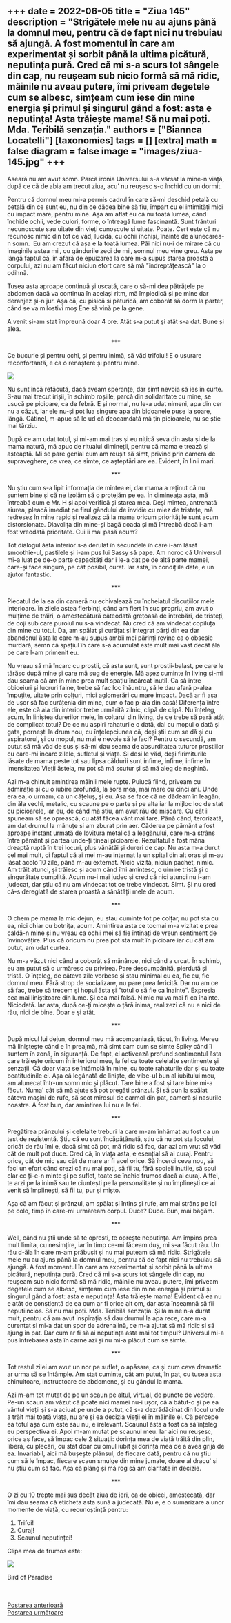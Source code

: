 
+++
date = 2022-06-05
title = "Ziua 145"
description = "Strigătele mele nu au ajuns până la domnul meu, pentru că de fapt nici nu trebuiau să ajungă. A fost momentul în care am experimentat și sorbit până la ultima picătură, neputința pură. Cred că mi s-a scurs tot sângele din cap, nu reușeam sub nicio formă să mă ridic, mâinile nu aveau putere, îmi priveam degetele cum se albesc, simțeam cum iese din mine energia și primul și singurul gând a fost: asta e neputința! Asta trăiește mama! Să nu mai poți. Mda. Teribilă senzația."
authors = ["Biannca Locatelli"]
[taxonomies]
tags = []
[extra]
math = false
diagram = false
image = "images/ziua-145.jpg"
+++
---

Aseară nu am avut somn. Parcă ironia Universului s-a vărsat la mine-n viață, după ce că de abia am trecut ziua, acu' nu reușesc s-o închid cu un dormit.

Pentru că domnul meu mi-a permis cadrul în care să-mi deschid petală cu petală din ce sunt eu, nu din ce dădea bine să fiu, împart cu el intimități mici cu impact mare, pentru mine. Așa am aflat eu că nu toată lumea, când închide ochii, vede culori, forme, o întreagă lume fascinantă. Sunt frânturi necunoscute sau uitate din vieți cunoscute și uitate. Poate. Cert este că nu recunosc nimic din tot ce văd, lucidă, cu ochii închiși, înainte de alunecarea-n somn.  Eu am crezut că așa e la toată lumea. Păi nici nu-i de mirare că cu imaginile astea mii, cu gândurile zeci de mii, somnul meu vine greu. Asta pe lângă faptul că, în afară de epuizarea la care m-a supus starea proastă a corpului, azi nu am făcut niciun efort care să mă "îndreptățească" la o odihnă.

Tusea asta aproape continuă și uscată, care o să-mi dea pătrățele pe abdomen dacă va continua în același ritm, mă împiedică și pe mine dar deranjez și-n jur. Așa că, cu pisică și păturică, am coborât să dorm la parter, când se va milostivi moș Ene să vină pe la gene.

A venit și-am stat împreună doar 4 ore. Atât s-a putut și atât s-a dat. Bune și alea.

<p style="text-align: center;">***</p>

Ce bucurie și pentru ochi, și pentru inimă, să văd trifoiul! E o ușurare reconfortantă, e ca o renaștere și pentru mine.

<div class="flex justify-center">
  <img src="images/trifoi-1024x576.jpeg" />
</div>

Nu sunt încă refăcută, dacă aveam speranțe, dar simt nevoia să ies în curte. S-au mai trecut irișii, în schimb roșiile, parcă din solidaritate cu mine, se usucă pe picioare, ca de febră. E și normal, nu le-a udat nimeni, apa din cer nu a căzut, iar ele nu-și pot lua singure apa din bidoanele puse la soare, lângă. Cătinel, m-apuc să le ud că deocamdată mă țin picioarele, nu se știe mai târziu.

După ce am udat totul, și mi-am mai tras și eu nițică seva din asta și de la mama natură, mă apuc de ritualul dimineții, pentru că mama e trează și așteaptă. Mi se pare genial cum am reușit să simt, privind prin camera de supraveghere, ce vrea, ce simte, ce așteptări are ea. Evident, în linii mari.

<p style="text-align: center;">***</p>

Nu știu cum s-a lipit informația de mintea ei, dar mama a reținut că nu suntem bine și că ne izolăm să o protejăm pe ea. În dimineața asta, mă întreabă cum e Mr. H și apoi verifică și starea mea. Deși mintea, antrenată aiurea, pleacă imediat pe firul gândului de invidie cu miez de tristețe, mă redresez în mine rapid și realizez că la mama oricum prioritățile sunt acum distorsionate. Diavolița din mine-și bagă coada și mă întreabă dacă i-am fost vreodată prioritate. Cui îi mai pasă acum?

Tot dialogul ăsta interior s-a derulat în secundele în care i-am lăsat smoothie-ul, pastilele și i-am pus lui Sassy să pape. Am noroc că Universul mi-a luat pe de-o parte capacități dar i le-a dat pe de altă parte mamei, care-și face singură, pe cât posibil, curat. Iar asta, în condițiile date, e un ajutor fantastic.

<p style="text-align: center;">***</p>

Plecatul de la ea din cameră nu echivalează cu încheiatul discuțiilor mele interioare. În zilele astea fierbinți, când am fiert în suc propriu, am avut o mulțime de trăiri, o amestecătură câteodată grețoasă de întrebări, de tristeți, de coji sub care puroiul nu s-a vindecat. Nu cred că am vindecat copiluța din mine cu totul. Da, am spălat și curățat și integrat părți din ea dar abandonul ăsta la care m-au supus ambii mei părinți revine ca o obsesie murdară, semn că spațiul în care s-a acumulat este mult mai vast decât ăla pe care l-am primenit eu.

Nu vreau să mă încarc cu prostii, că asta sunt, sunt prostii-balast, pe care le târăsc după mine și care mă sug de energie. Mă așez cuminte în living și-mi dau seama că am în mine prea mult spațiu încărcat inutil. Ca să intre obiceiuri și lucruri faine, trebe să fac loc înăuntru, să le dau afară p-alea împuțite, uitate prin colțuri, mici aglomerări cu mare impact. Dacă ar fi așa de ușor să fac curățenia din mine, cum o fac p-aia din casă! Diferența între ele, este că aia din interior trebe urmărită zilnic, clipă de clipă. Nu înțeleg, acum, în liniștea durerilor mele, în colțarul din living, de ce trebe să pară atât de complicat totul? De ce nu aspiri rahaturile o dată, dai cu mopul o dată și gata, pornești la drum nou, cu înțelepciunea că, deși știi cum se dă și cu aspiratorul, și cu mopul, nu mai e nevoie să le faci? Pentru o secundă, am putut să mă văd de sus și să-mi dau seama de absurditatea tuturor prostiilor cu care-mi încarc zilele, sufletul și viața. Și deși le văd, deși firimiturile lăsate de mama peste tot sau lipsa căldurii sunt infime, infime, infime în imensitatea Vieții ăsteia, nu pot să mă scutur și să mă aleg de neghină.

Azi m-a chinuit amintirea mâinii mele rupte. Puiucă fiind, priveam cu admirație și cu o iubire profundă, la sora mea, mai mare cu cinci ani. Unde era ea, o urmam, ca un cățeluș, și eu. Așa se face că ne dădeam în leagăn, din ăla vechi, metalic, cu scaune pe o parte și pe alta iar la mijloc loc de stat cu picioarele, iar eu, de când mă știu, am avut rău de mișcare. Cu cât îi spuneam să se oprească, cu atât făcea vânt mai tare. Până când, terorizată, am dat drumul la mânuțe și am zburat prin aer. Căderea pe pământ a fost aproape instant urmată de lovitura metalică a leagănului, care m-a strâns între pământ și partea unde-ți țineai picioarele. Rezultatul a fost mâna dreaptă ruptă în trei locuri, plus vânătăi și dureri de cap. Nu asta m-a durut cel mai mult, ci faptul că ai mei m-au internat la un spital din alt oraș și m-au lăsat acolo 10 zile, până m-au externat. Nicio vizită, niciun pachet, nimic. Am trăit atunci, și trăiesc și acum când îmi amintesc, o uimire tristă și o singurătate cumplită. Acum nu-i mai judec și cred că nici atunci nu i-am judecat, dar știu că nu am vindecat tot ce trebe vindecat. Simt. Și nu cred că-s dereglată de starea proastă a sănătății mele de acum.

<p style="text-align: center;">***</p>

O chem pe mama la mic dejun, eu stau cuminte tot pe colțar, nu pot sta cu ea, nici chiar cu botnița, acum. Amintirea asta ce tocmai m-a vizitat e prea caldă-n mine și nu vreau ca ochii mei să fie întinați de vreun sentiment de învinovățire. Plus că oricum nu prea pot sta mult în picioare iar cu cât am putut, am udat curtea.

Nu m-a văzut nici când a coborât să mănânce, nici când a urcat. În schimb, eu am putut să o urmăresc cu privirea. Pare descumpănită, pierdută și tristă. O înțeleg, de câteva zile vorbesc și stau minimal cu ea, fie eu, fie domnul meu. Fără strop de socializare, nu pare prea fericită. Dar nu am ce să fac, trebe să trecem și hopul ăsta și "totul o să fie ca înainte". Expresia cea mai liniștitoare din lume. Și cea mai falsă. Nimic nu va mai fi ca înainte. Niciodată. Iar asta, după ce-ți micește o țâră inima, realizezi că nu e nici de rău, nici de bine. Doar e și atât.

<p style="text-align: center;">***</p>

După micul lui dejun, domnul meu mă acompaniază, tăcut, în living. Mereu mă liniștește când e în preajmă, mă simt cam cum se simte Spiky când îi suntem în zonă, în siguranță. De fapt, el activează profund sentimentul ăsta care trăiește oricum în interiorul meu, la fel ca toate celelalte sentimente și senzații. Că doar viața se întâmplă în mine, cu toate rahaturile dar și cu toate beatitudinile ei. Așa că legănată de liniște, de vibe-ul bun al iubitului meu, am alunecat într-un somn mic și plăcut. Tare bine a fost și tare bine mi-a făcut. Numa' cât să mă ajute să pot pregăti prânzul. Și să pun la spălat câteva mașini de rufe, să scot mirosul de carmol din pat, cameră și nasurile noastre. A fost bun, dar amintirea lui nu e la fel.

<p style="text-align: center;">***</p>

Pregătirea prânzului și celelalte treburi la care m-am înhămat au fost ca un test de rezistență. Știu că eu sunt încăpățânată, știu că nu pot sta locului, oricât de rău îmi e, dacă simt că pot, mă ridic să fac, dar azi am vrut să văd cât de mult pot duce. Cred că, în viața asta, e esențial să ai curaj. Pentru orice, cât de mic sau cât de mare ar fi acel orice. Să încerci ceva nou, să faci un efort când crezi că nu mai poți, să fii tu, fără spoieli inutile, să spui clar ce ți-e-n minte și pe suflet, toate se închid frumos dacă ai curaj. Altfel, te arzi pe la inimă sau te ciuntești pe la personalitate și nu împlinești ce ai venit să împlinești, să fii tu, pur și mișto.

Așa că am făcut și prânzul, am spălat și întins și rufe, am mai strâns pe ici pe colo, timp în care-mi urmăream corpul. Duce? Duce. Bun, mai băgăm.

<p style="text-align: center;">***</p>

Well, când nu știi unde să te oprești, te oprește neputința. Am împins prea mult limita, cu nesimțire, iar în timp ce-mi făceam duș, mi s-a făcut rău. Un rău d-ăla în care m-am prăbușit și nu mai puteam să mă ridic. Strigătele mele nu au ajuns până la domnul meu, pentru că de fapt nici nu trebuiau să ajungă. A fost momentul în care am experimentat și sorbit până la ultima picătură, neputința pură. Cred că mi s-a scurs tot sângele din cap, nu reușeam sub nicio formă să mă ridic, mâinile nu aveau putere, îmi priveam degetele cum se albesc, simțeam cum iese din mine energia și primul și singurul gând a fost: asta e neputința! Asta trăiește mama! Evident că ea nu e atât de conștientă de ea cum ar fi orice alt om, dar asta înseamnă să fii neputiincios. Să nu mai poți. Mda. Teribilă senzația. Și la mine n-a durat mult, pentru că am avut inspirația să dau drumul la apa rece, care m-a curentat și mi-a dat un spor de adrenalină, ce m-a ajutat să mă ridic și să ajung în pat. Dar cum ar fi să ai neputința asta mai tot timpul? Universul mi-a pus întrebarea asta în carne azi și nu mi-a plăcut cum se simte.

<p style="text-align: center;">***</p>

Tot restul zilei am avut un nor pe suflet, o apăsare, ca și cum ceva dramatic ar urma să se întâmple. Am stat cuminte, cât am putut, în pat, cu tusea asta chinuitoare, instructoare de abdomene, și cu gândul la mama.

Azi m-am tot mutat de pe un scaun pe altul, virtual, de puncte de vedere. Pe-un scaun am văzut că poate nici mamei nu-i ușor, că a bătut-o și pe ea vântul vieții și s-a aciuat pe unde a putut, că s-a dezrădăcinat din locul unde a trăit mai toată viața, nu are și ea decizia vieții ei în mâinile ei. Că percepe ea totul așa cum este sau nu, e irelevant. Scaunul ăsta a fost ca să înțeleg eu perspectiva ei. Apoi m-am mutat pe scaunul meu. Iar aici nu reușesc, orice aș face, să împac cele 2 situații: dorința mea de viață trăită din plin, liberă, cu plecări, cu stat doar cu omul iubit și dorința mea de a avea grijă de ea. Invariabil, aici mă bușește plânsul, de fiecare dată, pentru că nu știu cum să le împac, fiecare scaun smulge din mine jumate, doare al dracu' și nu știu cum să fac. Așa că plâng și mă rog să am claritate în decizie.

<p style="text-align: center;">***</p>

O zi cu 10 trepte mai sus decât ziua de ieri, ca de obicei, amestecată, dar îmi dau seama că eticheta asta sună a judecată. Nu e, e o sumarizare a unor momente de viață, cu recunoștință pentru:
1. Trifoi!
2. Curaj!
3. Scaunul neputinței!

Clipa mea de frumos este:

<div class="flex justify-center">
  <img src="images/beauty-700x1024.jpeg" />
</div>

Bird of Paradise

<br/>

<br/>

<div class="flex justify-between">
  <div>
    <a href="/blog/ziua-144/">Postarea anterioară</a>
  </div>
  <div>
    <a href="/blog/ziua-146/">Postarea următoare</a>
  </div>
</div>
